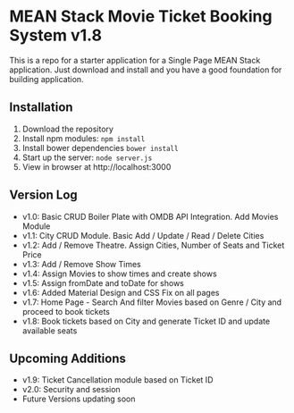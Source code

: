# MEAN Stack Movie Ticket Booking System v1.8

This is a repo for a starter application for a Single Page MEAN Stack application. Just download and install and you have a good foundation for building application.

## Installation
1. Download the repository
2. Install npm modules: `npm install`
3. Install bower dependencies `bower install`
4. Start up the server: `node server.js`
5. View in browser at http://localhost:3000

## Version Log
- v1.0: Basic CRUD Boiler Plate with OMDB API Integration. Add Movies Module
- v1.1: City CRUD Module. Basic Add / Update / Read / Delete Cities
- v1.2: Add / Remove Theatre. Assign Cities, Number of Seats and Ticket Price
- v1.3: Add / Remove Show Times
- v1.4: Assign Movies to show times and create shows
- v1.5: Assign fromDate and toDate for shows
- v1.6: Added Material Design and CSS Fix on all pages
- v1.7: Home Page - Search And filter Movies based on Genre / City and proceed to book tickets
- v1.8: Book tickets based on City and generate Ticket ID and update available seats

## Upcoming Additions
- v1.9: Ticket Cancellation module based on Ticket ID
- v2.0: Security and session
- Future Versions updating soon
